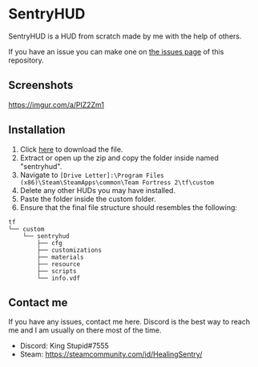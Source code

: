 # SentryHUD

SentryHUD is a HUD from scratch made by me with the help of others. 

If you have an issue you can make one on [the issues page](https://github.com/BingBongBonky/SentryHud/issues/new) of this repository.

## Screenshots
https://imgur.com/a/PlZ2Zm1

## Installation
1. Click [here](https://github.com/BingBongBonky/SentryHud/archive/refs/heads/release.zip) to download the file. 
2. Extract or open up the zip and copy the folder inside named "sentryhud".
4. Navigate to `[Drive Letter]:\Program Files (x86)\Steam\SteamApps\common\Team Fortress 2\tf\custom`
5. Delete any other HUDs you may have installed.
6. Paste the folder inside the custom folder.
7. Ensure that the final file structure should resembles the following:
```
tf
└── custom
    └── sentryhud
        ├── cfg
        ├── customizations
        ├── materials
        ├── resource
        ├── scripts
        └── info.vdf
```
## Contact me
If you have any issues, contact me here. Discord is the best way to reach me and I am usually on there most of the time.
* Discord: King Stupid#7555
* Steam: https://steamcommunity.com/id/HealingSentry/
